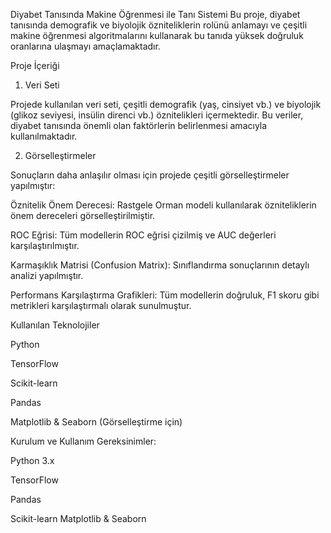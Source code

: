 Diyabet Tanısında Makine Öğrenmesi ile Tanı Sistemi
Bu proje, diyabet tanısında demografik ve biyolojik özniteliklerin rolünü anlamayı ve çeşitli makine öğrenmesi algoritmalarını kullanarak bu tanıda yüksek doğruluk oranlarına ulaşmayı amaçlamaktadır.

Proje İçeriği

1. Veri Seti
   
Projede kullanılan veri seti, çeşitli demografik (yaş, cinsiyet vb.) ve biyolojik (glikoz seviyesi, insülin direnci vb.) öznitelikleri içermektedir. Bu veriler, diyabet tanısında önemli olan faktörlerin belirlenmesi amacıyla kullanılmaktadır.


2. Görselleştirmeler

Sonuçların daha anlaşılır olması için projede çeşitli görselleştirmeler yapılmıştır:

Öznitelik Önem Derecesi: Rastgele Orman modeli kullanılarak özniteliklerin önem dereceleri görselleştirilmiştir.

ROC Eğrisi: Tüm modellerin ROC eğrisi çizilmiş ve AUC değerleri karşılaştırılmıştır.

Karmaşıklık Matrisi (Confusion Matrix): Sınıflandırma sonuçlarının detaylı analizi yapılmıştır.

Performans Karşılaştırma Grafikleri: Tüm modellerin doğruluk, F1 skoru gibi metrikleri karşılaştırmalı olarak sunulmuştur.


Kullanılan Teknolojiler

Python

TensorFlow

Scikit-learn

Pandas

Matplotlib & Seaborn (Görselleştirme için)

Kurulum ve Kullanım
Gereksinimler:

Python 3.x

TensorFlow

Pandas

Scikit-learn
Matplotlib & Seaborn
